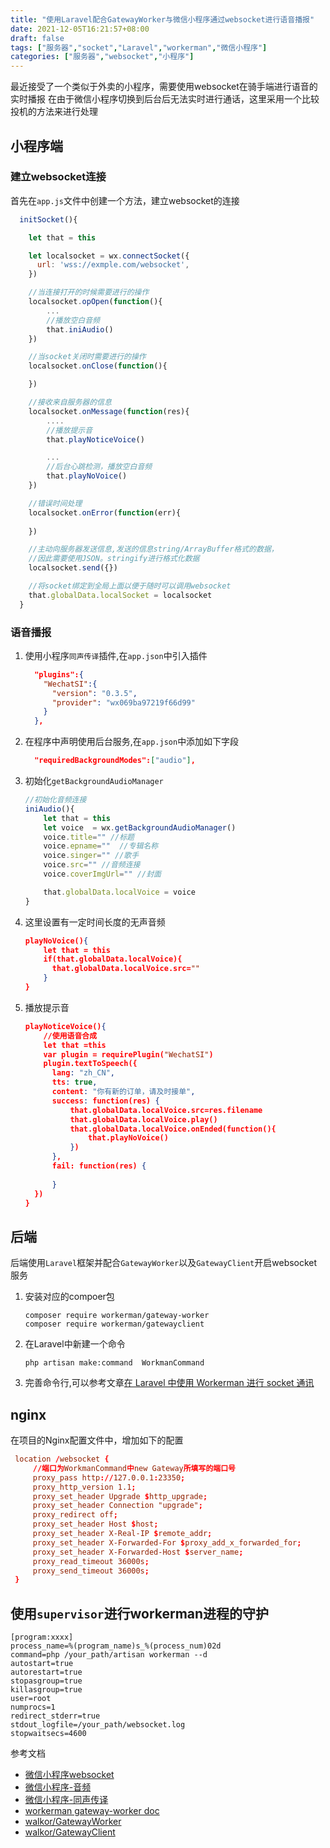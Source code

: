 ```yaml
---
title: "使用Laravel配合GatewayWorker与微信小程序通过websocket进行语音播报"
date: 2021-12-05T16:21:57+08:00
draft: false
tags: ["服务器","socket","Laravel","workerman","微信小程序"]
categories: ["服务器","websocket","小程序"]
---
```


最近接受了一个类似于外卖的小程序，需要使用websocket在骑手端进行语音的实时播报
在由于微信小程序切换到后台后无法实时进行通话，这里采用一个比较投机的方法来进行处理

## 小程序端

### 建立websocket连接

首先在`app.js`文件中创建一个方法，建立websocket的连接
```js
  initSocket(){

    let that = this

    let localsocket = wx.connectSocket({
      url: 'wss://exmple.com/websocket',
    })

    //当连接打开的时候需要进行的操作
    localsocket.opOpen(function(){
        ...
        //播放空白音频
        that.iniAudio()
    })

    //当socket关闭时需要进行的操作
    localsocket.onClose(function(){

    })

    //接收来自服务器的信息
    localsocket.onMessage(function(res){
        ....
        //播放提示音
        that.playNoticeVoice()

        ...
        //后台心跳检测，播放空白音频
        that.playNoVoice()
    })

    //错误时间处理
    localsocket.onError(function(err){
        
    })

    //主动向服务器发送信息,发送的信息string/ArrayBuffer格式的数据，
    //因此需要使用JSON。stringify进行格式化数据
    localsocket.send({})

    //将socket绑定到全局上面以便于随时可以调用websocket
    that.globalData.localSocket = localsocket
  }
```
### 语音播报

1.  使用小程序`同声传译`插件,在`app.json`中引入插件
    ```json
      "plugins":{
        "WechatSI":{
          "version": "0.3.5",
          "provider": "wx069ba97219f66d99"
        }
      },
    ```

1.  在程序中声明使用后台服务,在`app.json`中添加如下字段

    ```json
      "requiredBackgroundModes":["audio"],
    ```

   
1. 初始化`getBackgroundAudioManager`

   ```js
   //初始化音频连接
   iniAudio(){
       let that = this
       let voice  = wx.getBackgroundAudioManager()
       voice.title="" //标题
       voice.epname=""  //专辑名称
       voice.singer="" //歌手
       voice.src="" //音频连接
       voice.coverImgUrl="" //封面

       that.globalData.localVoice = voice
   }
   ```

1. 这里设置有一定时间长度的无声音频

   ```json
   playNoVoice(){
       let that = this
       if(that.globalData.localVoice){
         that.globalData.localVoice.src=""
       } 
   }
   ```


1. 播放提示音

   ```json
   playNoticeVoice(){
       //使用语音合成
       let that =this
       var plugin = requirePlugin("WechatSI")
       plugin.textToSpeech({
         lang: "zh_CN",
         tts: true,
         content: "你有新的订单，请及时接单",
         success: function(res) {
             that.globalData.localVoice.src=res.filename
             that.globalData.localVoice.play()
             that.globalData.localVoice.onEnded(function(){
                 that.playNoVoice()
             })
         },
         fail: function(res) {
             
         }
     })  
   }
   ```

## 后端
后端使用`Laravel`框架并配合`GatewayWorker`以及`GatewayClient`开启websocket服务

1. 安装对应的compoer包
   ```
   composer require workerman/gateway-worker
   composer require workerman/gatewayclient
   ```

1. 在Laravel中新建一个命令
   ```
   php artisan make:command  WorkmanCommand
   ```
1. 完善命令行,可以参考文章[在 Laravel 中使用 Workerman 进行 socket 通讯](https://learnku.com/articles/13151/using-laravel-to-carry-out-socket-communication-in-workerman)

## nginx

在项目的Nginx配置文件中，增加如下的配置

```conf
 location /websocket {
     //端口为WorkmanCommand中new Gateway所填写的端口号
     proxy_pass http://127.0.0.1:23350; 
     proxy_http_version 1.1;
     proxy_set_header Upgrade $http_upgrade;
     proxy_set_header Connection "upgrade";
     proxy_redirect off;
     proxy_set_header Host $host;
     proxy_set_header X-Real-IP $remote_addr;
     proxy_set_header X-Forwarded-For $proxy_add_x_forwarded_for;
     proxy_set_header X-Forwarded-Host $server_name;
     proxy_read_timeout 36000s;
     proxy_send_timeout 36000s;
 }
```


## 使用`supervisor`进行workerman进程的守护

```
[program:xxxx]
process_name=%(program_name)s_%(process_num)02d
command=php /your_path/artisan workerman --d
autostart=true
autorestart=true
stopasgroup=true
killasgroup=true
user=root
numprocs=1
redirect_stderr=true
stdout_logfile=/your_path/websocket.log
stopwaitsecs=4600
```




参考文档
- [微信小程序websocket](https://developers.weixin.qq.com/miniprogram/dev/api/network/websocket/wx.connectSocket.html)
- [微信小程序-音频](https://developers.weixin.qq.com/miniprogram/dev/api/media/background-audio/wx.getBackgroundAudioManager.html)
- [微信小程序-同声传译](https://developers.weixin.qq.com/miniprogram/dev/platform-capabilities/extended/translator.html)
- [workerman gateway-worker doc](https://www.workerman.net/doc/gateway-worker/README.html)
- [walkor/GatewayWorker](https://github.com/walkor/GatewayWorker)
- [walkor/GatewayClient](https://github.com/walkor/GatewayClient)